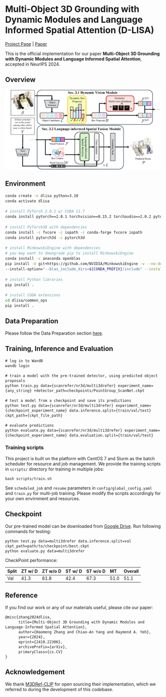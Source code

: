 # Multi-Object 3D Grounding with Dynamic Modules and Language Informed Spatial Attention (D-LISA)

[Project Page](https://haomengz.github.io/dlisa) | [Paper](https://arxiv.org/abs/2410.22306)

This is the official implementation for our paper **Multi-Object 3D Grounding with Dynamic Modules and Language Informed Spatial Attention**, accepted in NeurIPS 2024.

## Overview
![Model Architecture](./docs/img/dlisa.png)

## Environment
``` bash
conda create -n dlisa python=3.10
conda activate dlisa

# install PyTorch 2.0.1 w/ CUDA 11.7
conda install pytorch==2.0.1 torchvision==0.15.2 torchaudio==2.0.2 pytorch-cuda=11.7 -c pytorch -c nvidia

# install PyTorch3D with dependencies
conda install -c fvcore -c iopath -c conda-forge fvcore iopath
conda install pytorch3d -c pytorch3d

# install MinkowskiEngine with dependencies
# you may want to downgrade pip to install MinkowskiEngine
conda install -c anaconda openblas
pip install -U git+https://github.com/NVIDIA/MinkowskiEngine -v --no-deps \
--install-option="--blas_include_dirs=${CONDA_PREFIX}/include" --install-option="--blas=openblas"

# install Python libraries
pip install .

# install CUDA extensions
cd dlisa/common_ops
pip install .
```

## Data Preparation
Please follow the Data Preparation section [here](https://github.com/3dlg-hcvc/M3DRef-CLIP?tab=readme-ov-file#data-preparation).


## Training, Inference and Evaluation
```shell
# log in to WandB
wandb login

# train a model with the pre-trained detector, using predicted object proposals
python train.py data={scanrefer/nr3d/multi3drefer} experiment_name={any_string} +detector_path=checkpoints/PointGroup_ScanNet.ckpt

# test a model from a checkpoint and save its predictions
python test.py data={scanrefer/nr3d/multi3drefer} experiment_name={checkpoint_experiment_name} data.inference.split={train/val/test} ckpt_path={ckpt_file_path}

# evaluate predictions 
python evaluate.py data={scanrefer/nr3d/multi3drefer} experiment_name={checkpoint_experiment_name} data.evaluation.split={train/val/test}
```

### Training scripts
This project is built on the platform with CentOS 7 and Slurm as the batch scheduler for resource and job management. We provide the training scripts in ```scripts/``` directory for training in multiple jobs:
```
bash scripts/train.sh
```
See ```scheduled_job``` and ```resume``` parameters in ```config/global_config.yaml``` and ```train.py``` for multi-job training. Please modify the scripts accordingly for your own envirnment and resources.


## Checkpoint
Our pre-trained model can be downloaded from [Google Drive](https://drive.google.com/file/d/1_oiXDvIvBrLkfFWAVHz_17baxpwFjsMC/view?usp=sharing). Run following commands for testing:
```
python test.py data=multi3drefer data.inference.split=val ckpt_path=path/to/checkpoint/best.ckpt
python evaluate.py data=multi3drefer
```
CheckPoint performance:

| Split | ZT w/ D | ZT w/o D | ST w/ D | ST w/o D | MT   | Overall |
|:------|:--------|:---------|:--------|:---------|:-----|:--------|
| Val   | 41.3    | 81.8     | 42.4    | 67.3     | 51.0 | 51.1    |       
                                                                        

## Reference
If you find our work or any of our materials useful, please cite our paper:
```
@misc{zhang2024dlisa,
      title={Multi-Object 3D Grounding with Dynamic Modules and Language-Informed Spatial Attention}, 
      author={Haomeng Zhang and Chiao-An Yang and Raymond A. Yeh},
      year={2024},
      eprint={2410.22306},
      archivePrefix={arXiv},
      primaryClass={cs.CV}
}
```
     
## Acknowledgement
We thank [M3DRef-CLIP](https://github.com/3dlg-hcvc/M3DRef-CLIP) for open sourcing their implementation, which we referred to during the development of this codebase.